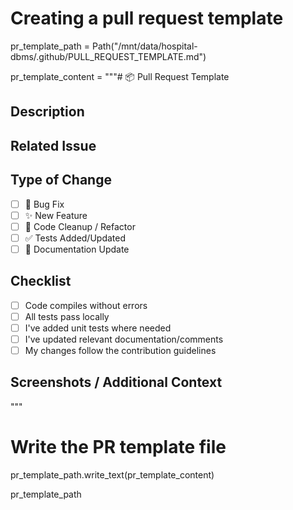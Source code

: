 # Creating a pull request template

pr_template_path = Path("/mnt/data/hospital-dbms/.github/PULL_REQUEST_TEMPLATE.md")

pr_template_content = """# 📦 Pull Request Template

## Description
<!-- Provide a brief summary of the changes you made -->

## Related Issue
<!-- Link to the issue that this PR addresses (e.g., Closes #12) -->

## Type of Change
- [ ] 🐛 Bug Fix
- [ ] ✨ New Feature
- [ ] 🧹 Code Cleanup / Refactor
- [ ] ✅ Tests Added/Updated
- [ ] 📄 Documentation Update

## Checklist
- [ ] Code compiles without errors
- [ ] All tests pass locally
- [ ] I've added unit tests where needed
- [ ] I've updated relevant documentation/comments
- [ ] My changes follow the contribution guidelines

## Screenshots / Additional Context
<!-- Add screenshots or context if applicable -->
"""

# Write the PR template file
pr_template_path.write_text(pr_template_content)

pr_template_path
